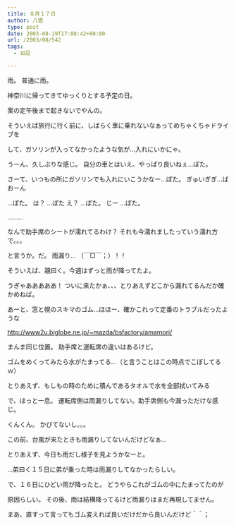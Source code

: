 ```yaml
---
title: ８月１７日
author: 八雲
type: post
date: 2003-08-19T17:08:42+00:00
url: /2003/08/542
tags:
  - 日記

---
```

雨。 普通に雨。
  
神奈川に帰ってきてゆっくりとする予定の日。
  
案の定午後まで起きないでやんの。

そういえば旅行に行く前に、しばらく車に乗れないなぁってめちゃくちゃドライブを
  
して、ガソリンが入ってなかったような気が…入れにいかにゃ。
  
うーん、久しぶりな感じ。 自分の車とはいえ、やっぱり良いねぇ…ぽた。
  
さーて、いつもの所にガソリンでも入れにいこうかなー…ぽた。 ぎゅいぎぎ…ばおーん
  
…ぽた。 は？ …ぽた え？ …ぽた。 じー …ぽた。
  
………
  
なんで助手席のシートが濡れてるわけ？ それも今濡れましたっていう濡れ方で。。。
  
と言うか。だ。 雨漏り… （￣□￣；）！！
  
そういえば、親曰く。今週はずっと雨が降ってたよ。
  
うぎゃあああああ！ ついに来たかぁ、、、とりあえずどこから漏れてるんだか確かめねば。
  
あーと、窓と幌のスキマのゴム…ほほー、確かこれって定番のトラブルだったような
  
http://www2u.biglobe.ne.jp/~mazda/bsfactory/amamori/
  
まんま同じ位置。 助手席と運転席の違いはあるけど。
  
ゴムをめくってみたら水がたまってる…（と言うことはこの時点でこぼしてるｗ）
  
とりあえず、もしもの時のために積んであるタオルで水を全部拭いてみる
  
で、ほっと一息。 運転席側は雨漏りしてない。助手席側も今漏っただけな感じ。
  
くんくん。 かびてないし。。。
  
この前、台風が来たときも雨漏りしてないんだけどなぁ…
  
とりあえず、今日も雨だし様子を見ようかなーと。

…弟曰く１５日に弟が乗った時は雨漏りしてなかったらしい。
  
で、１６日にひどい雨が降ったと。 どうやらこれがゴムの中にたまってたのが
  
原因らしい。 その後、雨は結構降ってるけど雨漏りはまだ再現してません。
  
まあ、直すって言ってもゴム変えれば良いだけだから良いんだけど＾＾；
